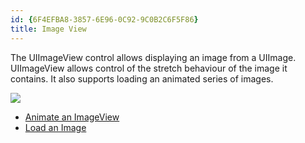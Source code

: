```yaml
---
id: {6F4EFBA8-3857-6E96-0C92-9C0B2C6F5F86}  
title: Image View  
---
```


The UIImageView control allows displaying an image from a UIImage.
UIImageView allows control of the stretch behaviour of the image it contains. It
also supports loading an animated series of images.

 ![](Images/ImageView1.png)

-   <span class="noChildren"><a href="/recipes/ios/standard_controls/image_view/animate_an_imageview">Animate an
    ImageView</a></span> 
-   <span class="noChildren"><a href="/recipes/ios/standard_controls/image_view/load_an_image">Load an
    Image</a></span>